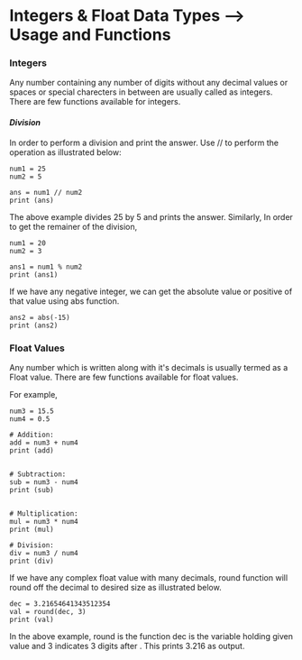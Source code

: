 # Integers & Float Data Types --> Usage and Functions

### Integers
Any number containing any number of digits without any decimal values or spaces or special charecters in between are usually called as integers.
There are few functions available for integers.

#### *Division*

In order to perform a division and print the answer. Use // to perform the operation as illustrated below:

```
num1 = 25
num2 = 5

ans = num1 // num2
print (ans)
```
The above example divides 25 by 5 and prints the answer. Similarly, In order to get the remainer of the division,
```
num1 = 20
num2 = 3

ans1 = num1 % num2
print (ans1)
```
If we have any negative integer, we can get the absolute value or positive of that value using abs function.
```
ans2 = abs(-15)
print (ans2)
```

### Float Values

Any number which is written along with it's decimals is usually termed as a Float value. There are few functions available for float values.

For example,
```
num3 = 15.5
num4 = 0.5

# Addition:
add = num3 + num4
print (add)


# Subtraction:
sub = num3 - num4
print (sub)


# Multiplication:
mul = num3 * num4
print (mul)

# Division:
div = num3 / num4
print (div)
```

If we have any complex float value with many decimals, round function will round off the decimal to desired size as illustrated below.

```
dec = 3.21654641343512354
val = round(dec, 3)
print (val)
```
In the above example, round is the function dec is the variable holding given value and 3 indicates 3 digits after . This prints 3.216 as output.